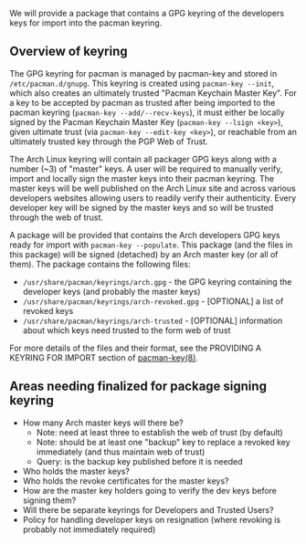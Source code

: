 We will provide a package that contains a GPG keyring of the developers keys for import into the pacman keyring.

## Overview of keyring

The GPG keyring for pacman is managed by pacman-key and stored in `/etc/pacman.d/gnupg`. This keyring is created using `pacman-key --init`, which also creates an ultimately trusted "Pacman Keychain Master Key". For a key to be accepted by pacman as trusted after being imported to the pacman keyring (`pacman-key --add/--recv-keys`), it must either be locally signed by the Pacman Keychain Master Key (`pacman-key --lsign <key>`), given ultimate trust (via `pacman-key --edit-key <key>`), or reachable from an ultimately trusted key through the PGP Web of Trust.

The Arch Linux keyring will contain all packager GPG keys along with a number (~3) of "master" keys. A user will be required to manually verify, import and locally sign the master keys into their pacman keyring. The master keys will be well published on the Arch Linux site and across various developers websites allowing users to readily verify their authenticity. Every developer key will be signed by the master keys and so will be trusted through the web of trust.

A package will be provided that contains the Arch developers GPG keys ready for import with `pacman-key --populate`. This package (and the files in this package) will be signed (detached) by an Arch master key (or all of them). The package contains the following files:

*   `/usr/share/pacman/keyrings/arch.gpg` - the GPG keyring containing the developer keys (and probably the master keys)
*   `/usr/share/pacman/keyrings/arch-revoked.gpg` - [OPTIONAL] a list of revoked keys
*   `/usr/share/pacman/keyrings/arch-trusted` - [OPTIONAL] information about which keys need trusted to the form web of trust

For more details of the files and their format, see the PROVIDING A KEYRING FOR IMPORT section of [pacman-key(8)](https://jlk.fjfi.cvut.cz/arch/manpages/man/pacman-key.8).

## Areas needing finalized for package signing keyring

*   How many Arch master keys will there be?
    *   Note: need at least three to establish the web of trust (by default)
    *   Note: should be at least one "backup" key to replace a revoked key immediately (and thus maintain web of trust)
    *   Query: is the backup key published before it is needed
*   Who holds the master keys?
*   Who holds the revoke certificates for the master keys?
*   How are the master key holders going to verify the dev keys before signing them?
*   Will there be separate keyrings for Developers and Trusted Users?
*   Policy for handling developer keys on resignation (where revoking is probably not immediately required)